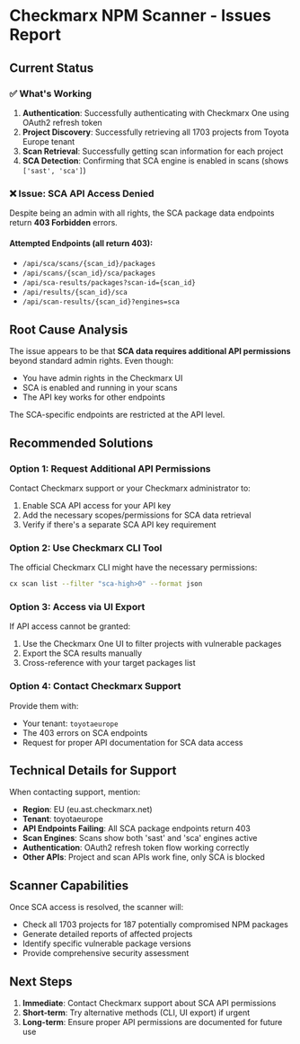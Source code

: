 # Checkmarx NPM Scanner - Issues Report

## Current Status

### ✅ What's Working
1. **Authentication**: Successfully authenticating with Checkmarx One using OAuth2 refresh token
2. **Project Discovery**: Successfully retrieving all 1703 projects from Toyota Europe tenant
3. **Scan Retrieval**: Successfully getting scan information for each project
4. **SCA Detection**: Confirming that SCA engine is enabled in scans (shows `['sast', 'sca']`)

### ❌ Issue: SCA API Access Denied

Despite being an admin with all rights, the SCA package data endpoints return **403 Forbidden** errors.

#### Attempted Endpoints (all return 403):
- `/api/sca/scans/{scan_id}/packages`
- `/api/scans/{scan_id}/sca/packages`
- `/api/sca-results/packages?scan-id={scan_id}`
- `/api/results/{scan_id}/sca`
- `/api/scan-results/{scan_id}?engines=sca`

## Root Cause Analysis

The issue appears to be that **SCA data requires additional API permissions** beyond standard admin rights. Even though:
- You have admin rights in the Checkmarx UI
- SCA is enabled and running in your scans
- The API key works for other endpoints

The SCA-specific endpoints are restricted at the API level.

## Recommended Solutions

### Option 1: Request Additional API Permissions
Contact Checkmarx support or your Checkmarx administrator to:
1. Enable SCA API access for your API key
2. Add the necessary scopes/permissions for SCA data retrieval
3. Verify if there's a separate SCA API key requirement

### Option 2: Use Checkmarx CLI Tool
The official Checkmarx CLI might have the necessary permissions:
```bash
cx scan list --filter "sca-high>0" --format json
```

### Option 3: Access via UI Export
If API access cannot be granted:
1. Use the Checkmarx One UI to filter projects with vulnerable packages
2. Export the SCA results manually
3. Cross-reference with your target packages list

### Option 4: Contact Checkmarx Support
Provide them with:
- Your tenant: `toyotaeurope`
- The 403 errors on SCA endpoints
- Request for proper API documentation for SCA data access

## Technical Details for Support

When contacting support, mention:
- **Region**: EU (eu.ast.checkmarx.net)
- **Tenant**: toyotaeurope
- **API Endpoints Failing**: All SCA package endpoints return 403
- **Scan Engines**: Scans show both 'sast' and 'sca' engines active
- **Authentication**: OAuth2 refresh token flow working correctly
- **Other APIs**: Project and scan APIs work fine, only SCA is blocked

## Scanner Capabilities

Once SCA access is resolved, the scanner will:
- Check all 1703 projects for 187 potentially compromised NPM packages
- Generate detailed reports of affected projects
- Identify specific vulnerable package versions
- Provide comprehensive security assessment

## Next Steps

1. **Immediate**: Contact Checkmarx support about SCA API permissions
2. **Short-term**: Try alternative methods (CLI, UI export) if urgent
3. **Long-term**: Ensure proper API permissions are documented for future use